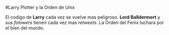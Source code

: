 #Larry Plotter y la Orden de Unix

El codigo de **Larry** cada vez se vuelve mas peligroso.
**Lord Balldermort** y sus *folowers* tienen cada vez mas *retweets*.
La Orden del Fenix luchara por el bien del mundo.


